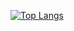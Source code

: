 [![Top Langs](https://github-readme-stats.vercel.app/api/top-langs/?username=Diedinium)](https://github.com/anuraghazra/github-readme-stats)
